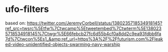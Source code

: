 # ufo-filters
based on: https://twitter.com/JeremyCorbell/status/1380235718534918145?ref_src=twsrc%5Etfw%7Ctwcamp%5Etweetembed%7Ctwterm%5E1380235718534918145%7Ctwgr%5E66febcb27fc6d55b4cf0a8dd2c9ea93fdbb6fa7d%7Ctwcon%5Es1_&amp;ref_url=https%3A%2F%2Ffuturism.com%2Fleaked-video-unidentified-objects-swarming-navy-warship
